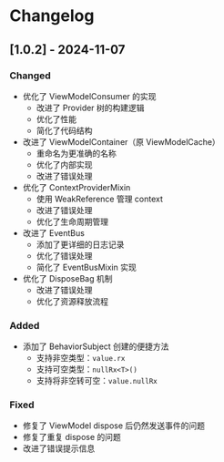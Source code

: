 # Changelog

## [1.0.2] - 2024-11-07

### Changed

- 优化了 ViewModelConsumer 的实现
  - 改进了 Provider 树的构建逻辑
  - 优化了性能
  - 简化了代码结构
- 改进了 ViewModelContainer（原 ViewModelCache）
  - 重命名为更准确的名称
  - 优化了内部实现
  - 改进了错误处理
- 优化了 ContextProviderMixin
  - 使用 WeakReference 管理 context
  - 改进了错误处理
  - 优化了生命周期管理
- 改进了 EventBus
  - 添加了更详细的日志记录
  - 优化了错误处理
  - 简化了 EventBusMixin 实现
- 优化了 DisposeBag 机制
  - 改进了错误处理
  - 优化了资源释放流程

### Added

- 添加了 BehaviorSubject 创建的便捷方法
  - 支持非空类型：`value.rx`
  - 支持可空类型：`nullRx<T>()`
  - 支持将非空转可空：`value.nullRx`

### Fixed

- 修复了 ViewModel dispose 后仍然发送事件的问题
- 修复了重复 dispose 的问题
- 改进了错误提示信息
